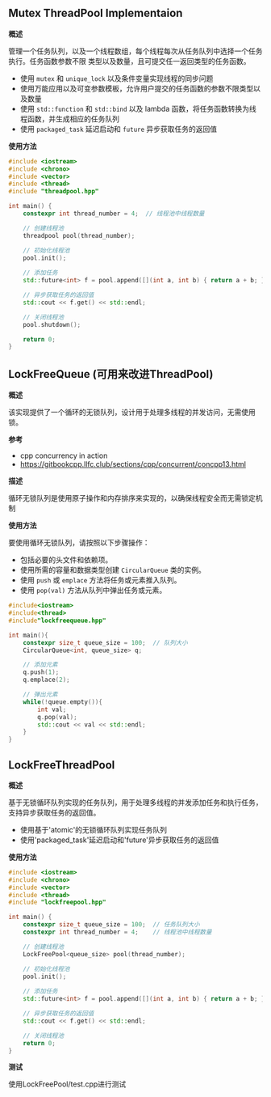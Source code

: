 ## Mutex ThreadPool Implementaion
**概述**

管理一个任务队列，以及一个线程数组，每个线程每次从任务队列中选择一个任务执行。任务函数参数不限
类型以及数量，且可提交任一返回类型的任务函数。 

- 使用 `mutex` 和 `unique_lock` 以及条件变量实现线程的同步问题
- 使用万能应用以及可变参数模板，允许用户提交的任务函数的参数不限类型以及数量
- 使用 `std::function` 和 `std::bind` 以及 lambda 函数，将任务函数转换为线程函数，并生成相应的任务队列
- 使用 `packaged_task` 延迟启动和 `future` 异步获取任务的返回值


**使用方法**

```cpp
#include <iostream>
#include <chrono>
#include <vector>
#include <thread>
#include "threadpool.hpp"

int main() {
    constexpr int thread_number = 4;  // 线程池中线程数量

    // 创建线程池
    threadpool pool(thread_number);

    // 初始化线程池
    pool.init();
    
    // 添加任务
    std::future<int> f = pool.append([](int a, int b) { return a + b; }, 1, 2);

    // 异步获取任务的返回值
    std::cout << f.get() << std::endl;

    // 关闭线程池
    pool.shutdown();

    return 0;
}
```



## LockFreeQueue (可用来改进ThreadPool)

**概述**

该实现提供了一个循环的无锁队列，设计用于处理多线程的并发访问，无需使用锁。

**参考**

- cpp concurrency in action
- https://gitbookcpp.llfc.club/sections/cpp/concurrent/concpp13.html

**描述**

循环无锁队列是使用原子操作和内存排序来实现的，以确保线程安全而无需锁定机制

**使用方法**

要使用循环无锁队列，请按照以下步骤操作：

- 包括必要的头文件和依赖项。
- 使用所需的容量和数据类型创建 `CircularQueue` 类的实例。
- 使用 `push` 或 `emplace` 方法将任务或元素推入队列。
- 使用 `pop(val)` 方法从队列中弹出任务或元素。

```cpp
#include<iostream>
#include<thread>
#include"lockfreequeue.hpp"

int main(){
    constexpr size_t queue_size = 100;  // 队列大小
    CircularQueue<int, queue_size> q;

    // 添加元素
    q.push(1);
    q.emplace(2);

    // 弹出元素
    while(!queue.empty()){
        int val;
        q.pop(val);
        std::cout << val << std::endl;
    }
}

```

## LockFreeThreadPool 

**概述**

基于无锁循环队列实现的任务队列，用于处理多线程的并发添加任务和执行任务，支持异步获取任务的返回值。

- 使用基于'atomic'的无锁循环队列实现任务队列
- 使用'packaged_task'延迟启动和'future'异步获取任务的返回值

**使用方法**
```cpp
#include <iostream>
#include <chrono>
#include <vector>
#include <thread>
#include "lockfreepool.hpp"

int main() {
    constexpr size_t queue_size = 100;  // 任务队列大小
    constexpr int thread_number = 4;    // 线程池中线程数量

    // 创建线程池
    LockFreePool<queue_size> pool(thread_number);

    // 初始化线程池
    pool.init();
    
    // 添加任务
    std::future<int> f = pool.append([](int a, int b) { return a + b; }, 1, 2);

    // 异步获取任务的返回值
    std::cout << f.get() << std::endl;

    // 关闭线程池
    return 0;
}
```

**测试**

使用LockFreePool/test.cpp进行测试


